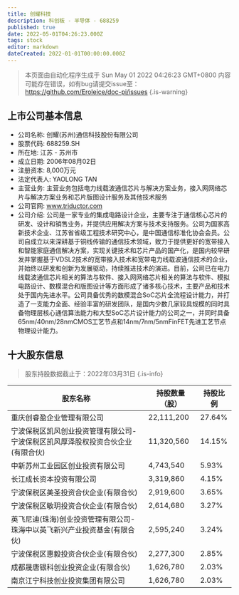 ```yaml
---
title: 创耀科技
description: 科创板 - 半导体 - 688259
published: true
date: 2022-05-01T04:26:23.000Z
tags: stock
editor: markdown
dateCreated: 2022-01-01T00:00:00.000Z
---
```


> 本页面由自动化程序生成于 Sun May 01 2022 04:26:23 GMT+0800
> 内容可能存在错误，如有bug请提交issue至：https://github.com/Eroleice/doc-pi/issues
{.is-warning}

## 上市公司基本信息
- 公司名称: 创耀(苏州)通信科技股份有限公司
- 股票代码: 688259.SH
- 所在地: 江苏 - 苏州市
- 成立日期: 2006年08月02日
- 注册资本: 8,000万元
- 法定代表人: YAOLONG TAN
- 主营业务: 主营业务包括电力线载波通信芯片与解决方案业务，接入网网络芯片与解决方案业务和芯片版图设计服务及其他技术服务
- 公司官网: www.triductor.com
- 公司介绍: 公司是一家专业的集成电路设计企业，主要专注于通信核心芯片的研发、设计和销售业务，并提供应用解决方案与技术支持服务。公司为国家高新技术企业、江苏省省级工程技术研究中心，是中国通信标准化协会会员。公司自成立以来深耕基于铜线传输的通信技术领域，致力于提供更好的宽带接入和智能家庭通信解决方案，实现关键技术和芯片产品的国产化，是国内较早研发并掌握基于VDSL2技术的宽带接入技术和宽带电力线载波通信技术的企业，并始终以研发和创新为发展驱动，持续推进技术的演进。目前，公司已在电力线载波通信芯片相关的算法与软件、接入网网络芯片相关的算法与软件、模拟电路设计、数模混合和版图设计等方面形成了诸多核心技术，主要产品和技术处于国内先进水平。公司具备优秀的数模混合SoC芯片全流程设计能力，并打造了一支能力全面、经验丰富的研发团队，是国内少数几家较具规模的同时具备物理层核心通信算法能力和大型SoC芯片设计能力的公司之一，并同时具备65nm/40nm/28nmCMOS工艺节点和14nm/7nm/5nmFinFET先进工艺节点物理设计能力。


## 十大股东信息
> 股东持股数据截止于：2022年03月31日
{.is-info}

| 股东名称 | 持股数量（股） | 持股比例 |
| --- | --- | --- |
| 重庆创睿盈企业管理有限公司 | 22,111,200 | 27.64% |
| 宁波保税区凯风创业投资管理有限公司-宁波保税区凯风厚泽股权投资合伙企业(有限合伙) | 11,320,560 | 14.15% |
| 中新苏州工业园区创业投资有限公司 | 4,743,540 | 5.93% |
| 长江成长资本投资有限公司 | 3,319,860 | 4.15% |
| 宁波保税区美圣投资合伙企业(有限合伙) | 2,919,600 | 3.65% |
| 宁波保税区敏玥投资合伙企业(有限合伙) | 2,614,680 | 3.27% |
| 英飞尼迪(珠海)创业投资管理有限公司-珠海中以英飞新兴产业投资基金(有限合伙) | 2,595,240 | 3.24% |
| 宁波保税区惠毅投资合伙企业(有限合伙) | 2,277,300 | 2.85% |
| 成都晟唐银科创业投资企业(有限合伙) | 1,626,780 | 2.03% |
| 南京江宁科技创业投资集团有限公司 | 1,626,780 | 2.03% |




